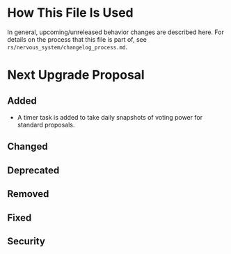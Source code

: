 # How This File Is Used

In general, upcoming/unreleased behavior changes are described here. For details
on the process that this file is part of, see
`rs/nervous_system/changelog_process.md`.


# Next Upgrade Proposal

## Added

* A timer task is added to take daily snapshots of voting power for standard proposals.

## Changed

## Deprecated

## Removed

## Fixed

## Security
